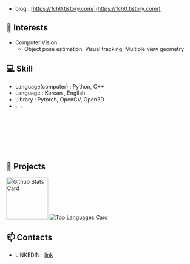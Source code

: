 
- blog : [https://1ch0.tistory.com/](https://1ch0.tistory.com/)

## 🌱 Interests
- Computer Vision
  - Object pose estimation, Visual tracking, Multiple view geometry
  
## 💻 Skill
- Language(computer) : Python, C++
- Language : Korean , English 
- Library : Pytorch, OpenCV, Open3D
- <img src="https://user-images.githubusercontent.com/125112464/233348438-fbbd262f-7d6c-4bbf-88f9-5411fb86cddd.png" width="3%" height="3%"><img src="https://github.githubassets.com/images/modules/logos_page/GitHub-Mark.png" width="3%" height="3%">

## 🌱 Projects

<!-- markdownlint-disable MD033 -->
<a href="https://github.com/anuraghazra/github-readme-stats#github-stats-card">
  <img
    src="https://github-readme-stats.vercel.app/api?username=leggiero-crescendo&hide_title=true&show_icons=true&include_all_commits=true&count_private=true&hide_border=true&theme=onedark&title_color=5f4b8b&text_color=f0eee9&icon_color=00abc0"
    alt="Github Stats Card"
    height="110"
  />
</a>

<a href="https://github.com/anuraghazra/github-readme-stats#top-languages-card">
  <img
    src="https://github-readme-stats.vercel.app/api/top-langs?username=leggiero-crescendo&hide=css,tex&hide_title=true&layout=compact&langs_count=8&hide_border=true&theme=onedark&title_color=5f4b8b&text_color=f0eee9&icon_color=00abc0"
    alt="Top Languages Card"
  />
</a>

## 📫 Contacts
- LINKEDIN : [link](https://www.linkedin.com/in/lee-chae-young-a632771b1/)



<!---
CYLoung/CYLoung is a ✨ special ✨ repository because its `README.md` (this file) appears on your GitHub profile.
You can click the Preview link to take a look at your changes.
- 🌱 I’m currently learning ...
- 💞️ I’m looking to collaborate on ...
- 📫 How to reach me ...
--->
